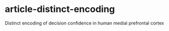 # article-distinct-encoding
Distinct encoding of decision confidence in human medial prefrontal cortex
